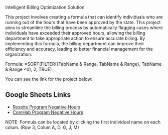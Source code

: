 Intelligent Billing Optimization Solution


This project involves creating a formula that can identify individuals who are running out of the hours that have been approved by the state. This project aims to streamline the billing process by automatically flagging cases where individuals have exceeded their approved hours, allowing the billing department to take appropriate action to ensure accurate billing. By implementing this formula, the billing department can improve their efficiency and accuracy, leading to better financial management for the organization.

Formula:
=SORT(FILTER({TabName & Range, TabName & Range}, TabName & Range <0), 2, TRUE)

You can see the link for the project below:
## Google Sheets Links

- [Respite Program Negative Hours](https://docs.google.com/spreadsheets/d/1jcXR3Ea4TsuTFswvWSh4ERMJ08PhzBccaDzutBfbXbs/edit#gid=1401134091)
- [ComHab Program Negative Hours](https://docs.google.com/spreadsheets/d/1o_k6hx5CcdiEm4Jl2l-XUEI4i2xmf2sgFEiPEdn80Fc/edit#gid=1622132793)

NOTE: Formula can be located by clicking the first individual name on each colum. (Row 3, Colum A, D, G, J, M)
